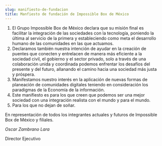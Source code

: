 ```yaml
---
slug: manifiesto-de-fundacion
title: Manfiesto de fundación de Impossible Box de México
---
```


1.  El Grupo Impossible Box de México declara que su misión final es facilitar la integración de las sociedades con la tecnología, poniendo la última al servicio de la primera y estableciendo como meta el desarrollo humano de las comunidades en las que actuamos.
2.  Declaramos también nuestra intención de ayudar en la creación de puentes que conecten y entrelacen de manera más eficiente a la sociedad civil, el gobierno y el sector privado, solo a través de una colaboración unida y coordinada podemos enfrentar los desafíos del presente y del futuro, allanando el camino hacia una sociedad más justa y próspera.
3.  Manifestamos nuestro interés en la aplicación de nuevas formas de planeación de comunidades digitales teniendo en consideración los paradigmas de la Economía de la información.
4.  Este manifiesto es para los que creen que podemos ser una mejor sociedad con una integración realista con el mundo y para el mundo.
5.  Para los que no dejan de soñar.

En representación de todos los integrantes actuales y futuros de Impossible Box de México y filiales.

  

 *Oscar Zambrano Lara*

Director Ejecutivo
